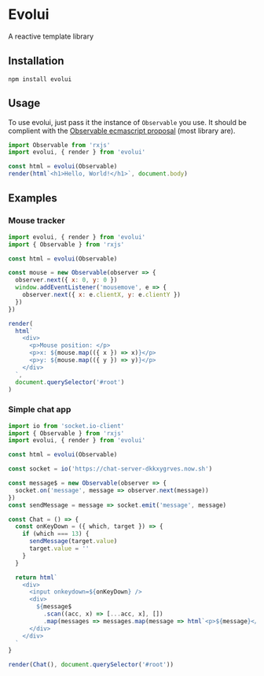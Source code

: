# Evolui
A reactive template library

## Installation

```
npm install evolui
```


## Usage

To use evolui, just pass it the instance of `Observable` you use.
It should be complient with the [Observable ecmascript proposal](https://github.com/tc39/proposal-observable) (most library are).


```js
import Observable from 'rxjs'
import evolui, { render } from 'evolui'

const html = evolui(Observable)
render(html`<h1>Hello, World!</h1>`, document.body)
```

## Examples

### Mouse tracker
```js
import evolui, { render } from 'evolui'
import { Observable } from 'rxjs'

const html = evolui(Observable)

const mouse = new Observable(observer => {
  observer.next({ x: 0, y: 0 })
  window.addEventListener('mousemove', e => {
    observer.next({ x: e.clientX, y: e.clientY })
  })
})

render(
  html`
    <div>
      <p>Mouse position: </p>
      <p>x: ${mouse.map(({ x }) => x)}</p>
      <p>y: ${mouse.map(({ y }) => y)}</p>
    </div>
  `,
  document.querySelector('#root')
)
```

### Simple chat app
```js
import io from 'socket.io-client'
import { Observable } from 'rxjs'
import evolui, { render } from 'evolui'

const html = evolui(Observable)

const socket = io('https://chat-server-dkkxygrves.now.sh')

const message$ = new Observable(observer => {
  socket.on('message', message => observer.next(message))
})
const sendMessage = message => socket.emit('message', message)

const Chat = () => {
  const onKeyDown = ({ which, target }) => {
    if (which === 13) {
      sendMessage(target.value)
      target.value = ''
    }
  }

  return html`
    <div>
      <input onkeydown=${onKeyDown} />
      <div>
        ${message$
          .scan((acc, x) => [...acc, x], [])
          .map(messages => messages.map(message => html`<p>${message}</p>`))}
      </div>
    </div>
  `
}

render(Chat(), document.querySelector('#root'))
```

